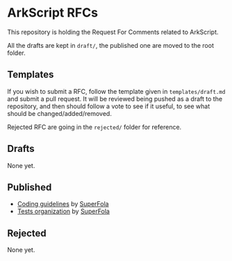 # ArkScript RFCs

This repository is holding the Request For Comments related to ArkScript.

All the drafts are kept in `draft/`, the published one are moved to the root folder.

## Templates

If you wish to submit a RFC, follow the template given in `templates/draft.md` and submit a pull request. It will be reviewed being pushed as a draft to the repository, and then should follow a vote to see if it useful, to see what should be changed/added/removed.

Rejected RFC are going in the `rejected/` folder for reference.

## Drafts

None yet.

## Published

* [Coding guidelines](coding-guidelines.md) by [SuperFola](https://github.com/SuperFola)
* [Tests organization](tests-organization.md) by [SuperFola](https://github.com/SuperFola)

## Rejected

None yet.